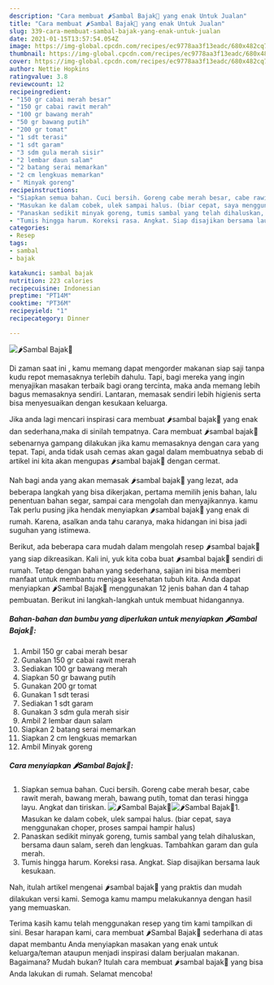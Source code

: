 ```yaml
---
description: "Cara membuat 🌶Sambal Bajak🍅 yang enak Untuk Jualan"
title: "Cara membuat 🌶Sambal Bajak🍅 yang enak Untuk Jualan"
slug: 339-cara-membuat-sambal-bajak-yang-enak-untuk-jualan
date: 2021-01-15T13:57:54.054Z
image: https://img-global.cpcdn.com/recipes/ec9778aa3f13eadc/680x482cq70/🌶sambal-bajak🍅-foto-resep-utama.jpg
thumbnail: https://img-global.cpcdn.com/recipes/ec9778aa3f13eadc/680x482cq70/🌶sambal-bajak🍅-foto-resep-utama.jpg
cover: https://img-global.cpcdn.com/recipes/ec9778aa3f13eadc/680x482cq70/🌶sambal-bajak🍅-foto-resep-utama.jpg
author: Nettie Hopkins
ratingvalue: 3.8
reviewcount: 12
recipeingredient:
- "150 gr cabai merah besar"
- "150 gr cabai rawit merah"
- "100 gr bawang merah"
- "50 gr bawang putih"
- "200 gr tomat"
- "1 sdt terasi"
- "1 sdt garam"
- "3 sdm gula merah sisir"
- "2 lembar daun salam"
- "2 batang serai memarkan"
- "2 cm lengkuas memarkan"
- " Minyak goreng"
recipeinstructions:
- "Siapkan semua bahan. Cuci bersih. Goreng cabe merah besar, cabe rawit merah, bawang merah, bawang putih, tomat dan terasi hingga layu. Angkat dan tiriskan."
- "Masukan ke dalam cobek, ulek sampai halus. (biar cepat, saya menggunakan choper, proses sampai hampir halus)"
- "Panaskan sedikit minyak goreng, tumis sambal yang telah dihaluskan, bersama daun salam, sereh dan lengkuas. Tambahkan garam dan gula merah."
- "Tumis hingga harum. Koreksi rasa. Angkat. Siap disajikan bersama lauk kesukaan."
categories:
- Resep
tags:
- sambal
- bajak

katakunci: sambal bajak 
nutrition: 223 calories
recipecuisine: Indonesian
preptime: "PT14M"
cooktime: "PT36M"
recipeyield: "1"
recipecategory: Dinner

---
```



![🌶Sambal Bajak🍅](https://img-global.cpcdn.com/recipes/ec9778aa3f13eadc/680x482cq70/🌶sambal-bajak🍅-foto-resep-utama.jpg)

Di zaman  saat ini , kamu memang dapat mengorder makanan siap saji tanpa kudu repot memasaknya terlebih dahulu. Tapi, bagi mereka yang ingin menyajikan masakan terbaik bagi orang tercinta, maka anda memang lebih bagus memasaknya sendiri. Lantaran, memasak sendiri lebih higienis serta bisa menyesuaikan dengan kesukaan keluarga.

Jika anda lagi mencari inspirasi cara membuat 🌶sambal bajak🍅 yang enak dan sederhana,maka di sinilah tempatnya. Cara membuat 🌶sambal bajak🍅  sebenarnya gampang dilakukan jika kamu memasaknya dengan cara yang tepat. Tapi, anda tidak usah cemas akan gagal dalam membuatnya 
sebab di artikel ini kita akan mengupas 🌶sambal bajak🍅 dengan cermat.  



Nah bagi anda yang akan memasak 🌶sambal bajak🍅 yang lezat, ada beberapa langkah yang bisa dikerjakan, pertama memilih jenis bahan, lalu penentuan bahan segar, sampai cara mengolah dan menyajikannya. kamu Tak perlu pusing jika hendak menyiapkan 🌶sambal bajak🍅 yang enak di rumah. Karena, asalkan anda  tahu caranya, maka hidangan ini bisa jadi suguhan yang istimewa.

Berikut, ada beberapa cara mudah dalam mengolah resep 🌶sambal bajak🍅 yang siap dikreasikan. Kali ini, yuk kita coba buat 🌶sambal bajak🍅 sendiri di rumah. Tetap dengan bahan yang sederhana, sajian ini bisa memberi manfaat untuk membantu menjaga kesehatan tubuh kita. Anda dapat menyiapkan 🌶Sambal Bajak🍅 menggunakan 12 jenis bahan dan 4 tahap pembuatan. Berikut ini langkah-langkah untuk membuat hidangannya.

<!--inarticleads1-->

##### Bahan-bahan dan bumbu yang diperlukan untuk menyiapkan 🌶Sambal Bajak🍅:

1. Ambil 150 gr cabai merah besar
1. Gunakan 150 gr cabai rawit merah
1. Sediakan 100 gr bawang merah
1. Siapkan 50 gr bawang putih
1. Gunakan 200 gr tomat
1. Gunakan 1 sdt terasi
1. Sediakan 1 sdt garam
1. Gunakan 3 sdm gula merah sisir
1. Ambil 2 lembar daun salam
1. Siapkan 2 batang serai memarkan
1. Siapkan 2 cm lengkuas memarkan
1. Ambil  Minyak goreng




<!--inarticleads2-->

##### Cara menyiapkan 🌶Sambal Bajak🍅:

1. Siapkan semua bahan. Cuci bersih. Goreng cabe merah besar, cabe rawit merah, bawang merah, bawang putih, tomat dan terasi hingga layu. Angkat dan tiriskan.
<img src="https://img-global.cpcdn.com/steps/3387edc66e1199fc/160x128cq70/🌶sambal-bajak🍅-langkah-memasak-1-foto.jpg" alt="🌶Sambal Bajak🍅"><img src="https://img-global.cpcdn.com/steps/184bf7de852e65e5/160x128cq70/🌶sambal-bajak🍅-langkah-memasak-1-foto.jpg" alt="🌶Sambal Bajak🍅">1. Masukan ke dalam cobek, ulek sampai halus. (biar cepat, saya menggunakan choper, proses sampai hampir halus)
1. Panaskan sedikit minyak goreng, tumis sambal yang telah dihaluskan, bersama daun salam, sereh dan lengkuas. Tambahkan garam dan gula merah.
1. Tumis hingga harum. Koreksi rasa. Angkat. Siap disajikan bersama lauk kesukaan.




Nah, itulah artikel mengenai  🌶sambal bajak🍅  yang praktis dan mudah dilakukan versi kami. Semoga kamu mampu melakukannya dengan hasil yang memuaskan. 

Terima kasih kamu telah menggunakan resep yang tim kami tampilkan di sini. Besar harapan kami, cara membuat  🌶Sambal Bajak🍅 sederhana di atas dapat membantu Anda menyiapkan masakan yang enak untuk keluarga/teman ataupun menjadi inspirasi dalam berjualan makanan. Bagaimana? Mudah bukan? Itulah cara membuat 🌶sambal bajak🍅 yang bisa Anda lakukan di rumah. Selamat mencoba!

